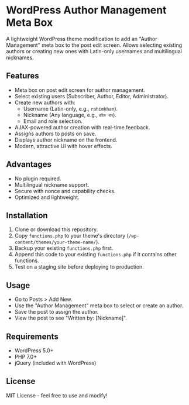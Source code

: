 # WordPress Author Management Meta Box

A lightweight WordPress theme modification to add an "Author Management" meta box to the post edit screen. Allows selecting existing authors or creating new ones with Latin-only usernames and multilingual nicknames.

## Features
- Meta box on post edit screen for author management.
- Select existing users (Subscriber, Author, Editor, Administrator).
- Create new authors with:
  - Username (Latin-only, e.g., `rahimkhan`).
  - Nickname (Any language, e.g., `রহিম খান`).
  - Email and role selection.
- AJAX-powered author creation with real-time feedback.
- Assigns authors to posts on save.
- Displays author nickname on the frontend.
- Modern, attractive UI with hover effects.

## Advantages
- No plugin required.
- Multilingual nickname support.
- Secure with nonce and capability checks.
- Optimized and lightweight.

## Installation
1. Clone or download this repository.
2. Copy `functions.php` to your theme's directory (`/wp-content/themes/your-theme-name/`).
3. Backup your existing `functions.php` first.
4. Append this code to your existing `functions.php` if it contains other functions.
5. Test on a staging site before deploying to production.

## Usage
- Go to Posts > Add New.
- Use the "Author Management" meta box to select or create an author.
- Save the post to assign the author.
- View the post to see "Written by: [Nickname]".

## Requirements
- WordPress 5.0+
- PHP 7.0+
- jQuery (included with WordPress)

## License
MIT License - feel free to use and modify!
